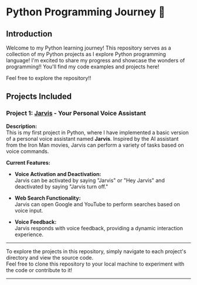 # Python Programming Journey 🚀

## Introduction

Welcome to my Python learning journey! This repository serves as a collection of my Python projects as I explore Python programming language!
I'm excited to share my progress and showcase the wonders of programming!! 
You'll find my code examples and projects here!

Feel free to explore the repository!!

## Projects Included

### Project 1: [Jarvis](https://github.com/Arjun9630/My--Python-projects/tree/main/Jarvis) - Your Personal Voice Assistant

**Description:**  
This is my first project in Python, where I have implemented a basic version of a personal voice assistant named **Jarvis**. Inspired by the AI assistant from the Iron Man movies, Jarvis can perform a variety of tasks based on voice commands.

**Current Features:**
- **Voice Activation and Deactivation:**  
  Jarvis can be activated by saying "Jarvis" or "Hey Jarvis" and deactivated by saying "Jarvis turn off."
  
- **Web Search Functionality:**  
  Jarvis can open Google and YouTube to perform searches based on voice input.
  
- **Voice Feedback:**  
  Jarvis responds with voice feedback, providing a dynamic interaction experience.

---

To explore the projects in this repository, simply navigate to each project's directory and view the source code.  
Feel free to clone this repository to your local machine to experiment with the code or contribute to it!

---
